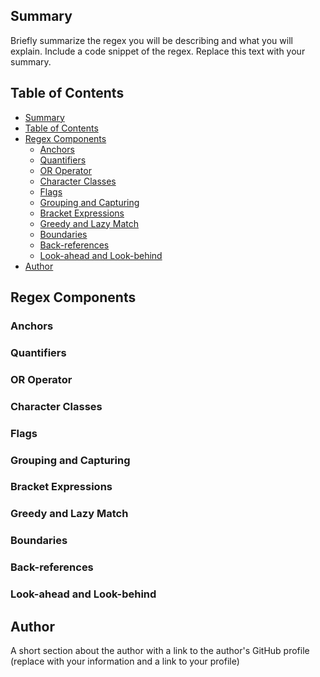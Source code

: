 ## Summary

Briefly summarize the regex you will be describing and what you will explain. Include a code snippet of the regex. Replace this text with your summary.

## Table of Contents

- [Summary](#summary)
- [Table of Contents](#table-of-contents)
- [Regex Components](#regex-components)
  - [Anchors](#anchors)
  - [Quantifiers](#quantifiers)
  - [OR Operator](#or-operator)
  - [Character Classes](#character-classes)
  - [Flags](#flags)
  - [Grouping and Capturing](#grouping-and-capturing)
  - [Bracket Expressions](#bracket-expressions)
  - [Greedy and Lazy Match](#greedy-and-lazy-match)
  - [Boundaries](#boundaries)
  - [Back-references](#back-references)
  - [Look-ahead and Look-behind](#look-ahead-and-look-behind)
- [Author](#author)

## Regex Components

### Anchors

### Quantifiers

### OR Operator

### Character Classes

### Flags

### Grouping and Capturing

### Bracket Expressions

### Greedy and Lazy Match

### Boundaries

### Back-references

### Look-ahead and Look-behind

## Author

A short section about the author with a link to the author's GitHub profile (replace with your information and a link to your profile)